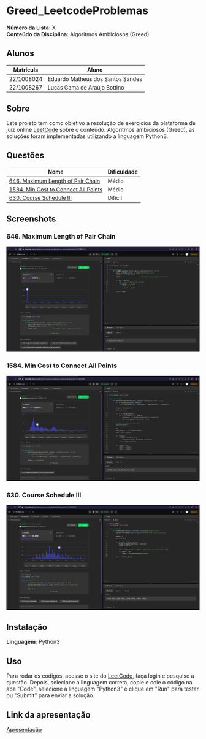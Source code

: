 # Greed_LeetcodeProblemas

**Número da Lista**: X<br>
**Conteúdo da Disciplina**: Algoritmos Ambiciosos (Greed)<br>

## Alunos
| Matrícula  | Aluno                             |
| ---------- | --------------------------------- |
| 22/1008024 | Eduardo Matheus dos Santos Sandes |
| 22/1008267 | Lucas Gama de Araújo Bottino      |

## Sobre 
Este projeto tem como objetivo a resolução de exercícios da plataforma de juíz online [LeetCode](https://leetcode.com/) sobre o conteúdo: Algoritmos ambiciosos (Greed), as soluções foram implementadas utilizando a linguagem Python3.

## Questões

| Nome                                                                                                                                                            | Dificuldade |
| --------------------------------------------------------------------------------------------------------------------------------------------------------------- | ----------- |
| [646. Maximum Length of Pair Chain](https://leetcode.com/problems/count-of-smaller-numbers-after-self/?envType=problem-list-v2&envId=divide-and-conquer) | Médio     |
| [1584. Min Cost to Connect All Points](https://leetcode.com/problems/reverse-pairs/description/)                                                                                  | Médio     |
| [630. Course Schedule III](https://leetcode.com/problems/kth-largest-element-in-an-array/description/)                                              | Difícil       |


## Screenshots

### 646. Maximum Length of Pair Chain

![646. Maximum Length of Pair Chain](images/submission646.png)

### 1584. Min Cost to Connect All Points

![1584. Min Cost to Connect All Points](images/submission1584.png)

### 630. Course Schedule III

![630. Course Schedule III](images/submission630.png)

## Instalação 
**Linguagem**: Python3<br>

## Uso 
Para rodar os códigos, acesse o site do [LeetCode](https://leetcode.com/), faça login e pesquise a questão. Depois, selecione a linguagem correta, copie e cole o código na aba "Code", selecione a linguagem "Python3" e clique em "Run" para testar ou "Submit" para enviar a solução.

## Link da apresentação
[Apresentação]()